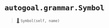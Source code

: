 # `autogoal.grammar.Symbol`

> [📝](https://github.com/autogal/autogoal/blob/master/autogoal/grammar/_cfg.py#L10)
> `Symbol(self, name)`


